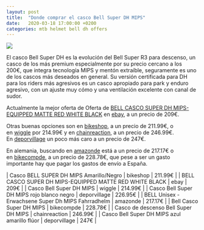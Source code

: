 ```yaml
---
layout: post
title:  "Donde comprar el casco Bell Super DH MIPS"
date:   2020-03-18 17:00:00 +0200
categories: mtb helmet bell dh offers
---
```

[![](https://1.bp.blogspot.com/-JqPORd_UJFE/XnJcxzMSPYI/AAAAAAAABMI/0CRDGc6OuIkTwSTn8IUr9y5exlgYjLqcgCLcBGAsYHQ/s200/bell-super-dh-mips-2019.jpg)](https://1.bp.blogspot.com/-JqPORd_UJFE/XnJcxzMSPYI/AAAAAAAABMI/0CRDGc6OuIkTwSTn8IUr9y5exlgYjLqcgCLcBGAsYHQ/s1600/bell-super-dh-mips-2019.jpg)

El casco Bell Super DH es la evolución del Bell Super R3 para descenso, un casco de los más premium especialmente por su precio cercano a los 200€, que integra tecnología MIPS y mentón extraíble, seguramente es uno de los cascos más deseados en general. Su versión certificada para DH para los riders más agresivos es un casco apropiado para park y enduro agresivo, con un ajuste muy cómo y una ventilación excelente con canal de sudor.

Actualmente la mejor oferta de Oferta de [BELL CASCO SUPER DH MIPS-EQUIPPED MATTE RED WHITE BLACK](https://rover.ebay.com/rover/1/1185-53479-19255-0/1?ff3=2&toolid=10041&campid=5337482544&customid=&lgeo=1&vectorid=229501&item=183026546963) en [ebay](https://rover.ebay.com/rover/1/1185-53479-19255-0/1?ff3=2&toolid=10041&campid=5337482544&customid=&lgeo=1&vectorid=229501&item=183026546963), a un precio de 209€.

Otras buenas opciones son en [bikeshop](https://www.bikeshop.es/casco-bell-super-dh-mips-amarillo-negro-2019/156116.html), a un precio de 211.99€, o en [wiggle](https://www.awin1.com/cread.php?awinmid=1857&awinaffid=364849&clickref=&p=https%3a%2f%2fwww.wiggle.es%2fcasco-bell-super-dh-mips%2f) por 214.99€ y en [chainreaction](https://www.awin1.com/cread.php?awinmid=10467&awinaffid=364849&clickref=&p=https%3a%2f%2fwww.chainreactioncycles.com%2fes%2fes%2fcasco-de-descenso-bell-super-dh-mips%2frp-prod167213), a un precio de 246.99€. En [deporvillage](https://www.blogger.com/casco-bell-super-dh-mips) un poco más caro a un precio de 247€.

En alemania, buscando en [amazonde](https://www.amazon.de/Unisex-Erwachsene-SUPER-Fahrradhelm-unhinged/dp/B07HN2KLTW/ref=sr_1_17?dchild=1&keywords=bell+super+dh&qid=1584551074&sr=8-17?&tag=kvl-21) está a un precio de 217.17€ o en [bikecompde](https://www.bike-components.de/es/Bell/Casco-Super-DH-MIPS-p62716/), a un precio de 228.78€, que pese a ser un gasto importante hay que pagar los gastos de envío a España.

| Casco BELL SUPER DH MIPS Amarillo/Negro | bikeshop | 211.99€ |
| BELL CASCO SUPER DH MIPS-EQUIPPED MATTE RED WHITE BLACK | ebay | 209€ |
| Casco Bell Super DH MIPS | wiggle | 214.99€ |
| Casco Bell Super DH MIPS rojo blanco negro | deporvillage | 226.95€ |
| BELL Unisex -Erwachsene Super Dh MIPS Fahrradhelm | amazonde | 217.17€ |
| Bell Casco Super DH MIPS | bikecompde | 228.78€ |
| Casco de descenso Bell Super DH MIPS | chainreaction | 246.99€ |
| Casco Bell Super DH MIPS azul amarillo flúor | deporvillage | 247€ |
